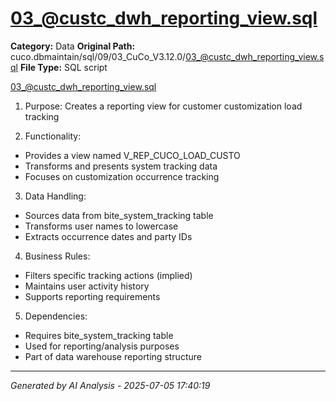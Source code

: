 # 03_@custc_dwh_reporting_view.sql

**Category:** Data
**Original Path:** cuco.dbmaintain/sql/09/03_CuCo_V3.12.0/03_@custc_dwh_reporting_view.sql
**File Type:** SQL script

03_@custc_dwh_reporting_view.sql
1. Purpose: Creates a reporting view for customer customization load tracking

2. Functionality:
- Provides a view named V_REP_CUCO_LOAD_CUSTO
- Transforms and presents system tracking data
- Focuses on customization occurrence tracking

3. Data Handling:
- Sources data from bite_system_tracking table
- Transforms user names to lowercase
- Extracts occurrence dates and party IDs

4. Business Rules:
- Filters specific tracking actions (implied)
- Maintains user activity history
- Supports reporting requirements

5. Dependencies:
- Requires bite_system_tracking table
- Used for reporting/analysis purposes
- Part of data warehouse reporting structure

---
*Generated by AI Analysis - 2025-07-05 17:40:19*
